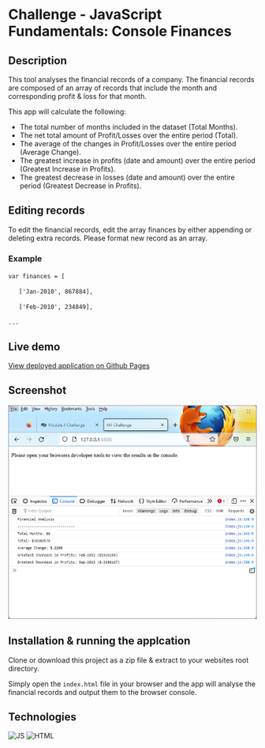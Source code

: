 # Challenge - JavaScript Fundamentals: Console Finances

## Description

This tool analyses the financial records of a company. The financial records are composed of an array of records that include the month and corresponding profit & loss for that month.

This app will calculate the following:

* The total number of months included in the dataset (Total Months).
* The net total amount of Profit/Losses over the entire period (Total).
* The average of the changes in Profit/Losses over the entire period (Average Change).
* The greatest increase in profits (date and amount) over the entire period (Greatest Increase in Profits).
* The greatest decrease in losses (date and amount) over the entire period (Greatest Decrease in Profits).

## Editing records

To edit the financial records, edit the array finances by either appending or deleting extra records. Please format new record as an array.

### Example

`var finances = [`

 `   ['Jan-2010', 867884],`

 `   ['Feb-2010', 234849],`

 `...`

## Live demo

[View deployed application on Github Pages](https://gurdeep-ninja.github.io/Bootstrap-Portfolio/)


## Screenshot
![Screenshot of website](./images/screenshot.png)

## Installation & running the applcation

Clone or download this project as a zip file & extract to your websites root directory.

Simply open the `index.html` file in your browser and the app will analyse the financial records and output them to the browser console.

## Technologies
![JS](https://img.shields.io/badge/javascript-95%25-blue) ![HTML](https://img.shields.io/badge/html-5%25-red) 